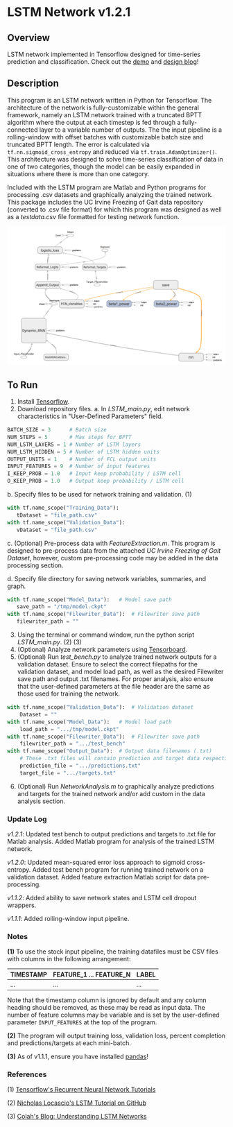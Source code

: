 # LSTM Network v1.2.1

## Overview
LSTM network implemented in Tensorflow designed for time-series prediction and classification. Check out the [demo](https://youtu.be/DSzegLte0Iw) and [design blog](https://www.jonzia.me/projects/fog-problem)!

## Description
This program is an LSTM network written in Python for Tensorflow. The architecture of the network is fully-customizable within the general framework, namely an LSTM network trained with a truncated BPTT algorithm where the output at each timestep is fed through a fully-connected layer to a variable number of outputs. The the input pipeline is a rolling-window with offset batches with customizable batch size and truncated BPTT length. The error is calculated via `tf.nn.sigmoid_cross_entropy` and reduced via `tf.train.AdamOptimizer()`. This architecture was designed to solve time-series classification of data in one of two categories, though the model can be easily expanded in situations where there is more than one category.

Included with the LSTM program are Matlab and Python programs for processing .csv datasets and graphically analyzing the trained network. This package includes the UC Irvine Freezing of Gait data repository (converted to .csv file format) for which this program was designed as well as a *testdata.csv* file formatted for testing network function.

![Tensorboard Graph](https://github.com/jonzia/LSTM_Network/blob/master/Media/Graph120.PNG)

## To Run
1. Install [Tensorflow](https://www.tensorflow.org/install/).
2. Download repository files.
  a. In *LSTM_main.py*, edit network characteristics in "User-Defined Parameters" field.
  ```python
BATCH_SIZE = 3		# Batch size
NUM_STEPS = 5		# Max steps for BPTT
NUM_LSTM_LAYERS = 1	# Number of LSTM layers
NUM_LSTM_HIDDEN = 5	# Number of LSTM hidden units
OUTPUT_UNITS = 1	# Number of FCL output units
INPUT_FEATURES = 9	# Number of input features
I_KEEP_PROB = 1.0	# Input keep probability / LSTM cell
O_KEEP_PROB = 1.0	# Output keep probability / LSTM cell
```
  b. Specify files to be used for network training and validation. (1)
 ```python
 with tf.name_scope("Training_Data"):
	tDataset = "file_path.csv"
with tf.name_scope("Validation_Data"):
	vDataset = "file_path.csv"
 ```
  c. (Optional) Pre-process data with *FeatureExtraction.m*. This program is designed to pre-process data from the attached *UC Irvine Freezing of Gait Dataset*, however, custom pre-processing code may be added in the data processing section.
  
  d. Specify file directory for saving network variables, summaries, and graph.
 ```python
with tf.name_scope("Model_Data"):	# Model save path
	save_path = "/tmp/model.ckpt"
with tf.name_scope("Filewriter_Data"):	# Filewriter save path
	filewriter_path = ""
 ```
3. Using the terminal or command window, run the python script *LSTM_main.py*. (2) (3)
4. (Optional) Analyze network parameters using [Tensorboard](https://www.tensorflow.org/get_started/summaries_and_tensorboard).
5. (Optional) Run *test_bench.py* to analyze trained network outputs for a validation dataset. Ensure to select the correct filepaths for the validation dataset, and model load path, as well as the desired Filewriter save path and output .txt filenames. For proper analysis, also ensure that the user-defined parameters at the file header are the same as those used for training the network.
```python
with tf.name_scope("Validation_Data"):	# Validation dataset
	Dataset = ""
with tf.name_scope("Model_Data"):	# Model load path
	load_path = ".../tmp/model.ckpt"
with tf.name_scope("Filewriter_Data"):	# Filewriter save path
	filewriter_path = ".../test_bench"
with tf.name_scope("Output_Data"):	# Output data filenames (.txt)
	# These .txt files will contain prediction and target data respectively for Matlab analysis
	prediction_file = ".../predictions.txt"
	target_file = ".../targets.txt"
```
6. (Optional) Run *NetworkAnalysis.m* to graphically analyze predictions and targets for the trained network and/or add custom in the data analysis section.

### Update Log
_v1.2.1_: Updated test bench to output predictions and targets to .txt file for Matlab analysis. Added Matlab program for analysis of the trained LSTM network.

_v1.2.0_: Updated mean-squared error loss approach to sigmoid cross-entropy. Added test bench program for running trained network on a validation dataset. Added feature extraction Matlab script for data pre-processing.

_v1.1.2_: Added ability to save network states and LSTM cell dropout wrappers.

_v1.1.1_: Added rolling-window input pipeline.

### Notes
**(1)** To use the stock input pipeline, the training datafiles must be CSV files with columns in the following arrangement:

TIMESTAMP | FEATURE_1 ... FEATURE_N | LABEL
----------|-------------------------|------
... | ... | ...

Note that the timestamp column is ignored by default and any column heading should be removed, as these may be read as input data. The number of feature columns may be variable and is set by the user-defined parameter `INPUT_FEATURES` at the top of the program.

**(2)** The program will output training loss, validation loss, percent completion and predictions/targets at each mini-batch.

**(3)** As of v1.1.1, ensure you have installed [pandas](https://pandas.pydata.org/pandas-docs/stable/install.html)!

### References
(1) [Tensorflow's Recurrent Neural Network Tutorials](https://www.tensorflow.org/tutorials/recurrent)

(2) [Nicholas Locascio's LSTM Tutorial on GitHub](https://github.com/nicholaslocascio/bcs-lstm/blob/master/Lab.ipynb)

(3) [Colah's Blog: Understanding LSTM Networks](http://colah.github.io/posts/2015-08-Understanding-LSTMs/)

